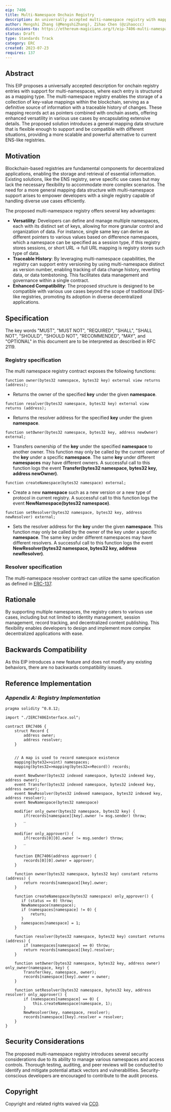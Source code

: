 ```yaml
---
eip: 7406
title: Multi-Namespace Onchain Registry
description: An universally accepted multi-namespace registry with mapping structures on the Ethereum
author: Mengshi Zhang (@MengshiZhang), Zihao Chen (@zihaoccc)
discussions-to: https://ethereum-magicians.org/t/eip-7406-multi-namespace-onchain-registry/15216
status: Draft
type: Standards Track
category: ERC
created: 2023-07-23
requires: 137
---
```


## Abstract

This EIP proposes a universally accepted description for onchain registry entries with support for multi-namespaces, where each entry is structured as a mapping type. The multi-namespace registry enables the storage of a collection of key-value mappings within the blockchain, serving as a definitive source of information with a traceable history of changes. These mapping records act as pointers combined with onchain assets, offering enhanced versatility in various use cases by encapsulating extensive details. The proposed solution introduces a general mapping data structure that is flexible enough to support and be compatible with different situations, providing a more scalable and powerful alternative to current ENS-like registries.

## Motivation

Blockchain-based registries are fundamental components for decentralized applications, enabling the storage and retrieval of essential information. Existing solutions, like the ENS registry, serve specific use cases but may lack the necessary flexibility to accommodate more complex scenarios. The need for a more general mapping data structure with multi-namespace support arises to empower developers with a single registry capable of handling diverse use cases efficiently.

The proposed multi-namespace registry offers several key advantages:

- **Versatility**: Developers can define and manage multiple namespaces, each with its distinct set of keys, allowing for more granular control and organization of data. For instance, single same key can derive as different pointers to various values based on difference namespaces, which a namespace can be specified as a session type, if this registry stores sessions, or short URL -> full URL mapping is registry stores such type of data.
- **Traceable History**: By leveraging multi-namespace capabilities, the registry can support entry versioning by using multi-namespace distinct as version number, enabling tracking of data change history, reverting data, or data tombstoning. This facilitates data management and governance within a single contract.
- **Enhanced Compatibility**: The proposed structure is designed to be compatible with various use cases beyond the scope of traditional ENS-like registries, promoting its adoption in diverse decentralized applications.

## Specification

The key words "MUST", "MUST NOT", "REQUIRED", "SHALL", "SHALL NOT", "SHOULD", "SHOULD NOT", "RECOMMENDED", "MAY", and "OPTIONAL" in this document are to be interpreted as described in RFC 2119.

### **Registry specification**

The multi namespace registry contract exposes the following functions:

```solidity
function owner(bytes32 namespace, bytes32 key) external view returns (address);
```

- Returns the owner of the specified **key** under the given **namespace**.

```solidity
function resolver(bytes32 namespace, bytes32 key) external view returns (address);
```

- Returns the resolver address for the specified **key** under the given **namespace**.

```solidity
function setOwner(bytes32 namespace, bytes32 key, address newOwner) external;
```

- Transfers ownership of the **key** under the specified **namespace** to another owner. This function may only be called by the current owner of the **key** under a specific **namespace**. The same **key** under different **namespaces** may have different owners. A successful call to this function logs the event **Transfer(bytes32 namespace, bytes32 key, address newOwner)**.

```solidity
function createNamespace(bytes32 namespace) external;
```

- Create a new **namespace** such as a new version or a new type of protocol in current registry. A successful call to this function logs the event **NewNamespace(bytes32 namespace)**.

```solidity
function setResolver(bytes32 namespace, bytes32 key, address newResolver) external;
```

- Sets the resolver address for the **key** under the given **namespace**. This function may only be called by the owner of the key under a specific **namespace**. The same key under different namespaces may have different resolvers. A successful call to this function logs the event **NewResolver(bytes32 namespace, bytes32 key, address newResolver)**.

### **Resolver specification**

The multi-namespace resolver contract can utilize the same specification as defined in [ERC-137](./00137.md).

## Rationale

By supporting multiple namespaces, the registry caters to various use cases, including but not limited to identity management, session management, record tracking, and decentralized content publishing. This flexibility enables developers to design and implement more complex decentralized applications with ease.

## Backwards Compatibility

As this EIP introduces a new feature and does not modify any existing behaviors, there are no backwards compatibility issues.

## Reference Implementation

### *Appendix A: Registry Implementation*

```solidity
pragma solidity ^0.8.12;

import "./IERC7406Interface.sol";

contract ERC7406 {
    struct Record {
        address owner;
        address resolver;
    }


    // A map is used to record namespace existence
    mapping(byte32=>uint) namespaces;
    mapping(bytes32=>mapping(bytes32=>Record)) records;

    event NewOwner(bytes32 indexed namespace, bytes32 indexed key, address owner);
    event Transfer(bytes32 indexed namespace, bytes32 indexed key, address owner);
    event NewResolver(bytes32 indexed namespace, bytes32 indexed key, address resolver);
    event NewNamespace(bytes32 namespace)

    modifier only_owner(bytes32 namespace, bytes32 key) {
        if(records[namespace][key].owner != msg.sender) throw;
        _
    }

    modifier only_approver() {
        if(records[0][0].owner != msg.sender) throw;
        _
    }

    function ERC7406(address approver) {
        records[0][0].owner = approver;
    }

    function owner(bytes32 namespace, bytes32 key) constant returns (address) {
        return records[namespace][key].owner;
    }
  
    function createNamespace(bytes32 namespace) only_approver() {
       if (status == 0) throw;
       NewNamespace(namespace);
       if (namespaces[namespace] != 0) {
           return;
       }
       namespaces[namespace] = 1;
    }

    function resolver(bytes32 namespace, bytes32 key) constant returns (address) {
        if (namespaces[namespace] == 0) throw;
        return records[namespace][key].resolver;
    }

    function setOwner(bytes32 namespace, bytes32 key, address owner) only_owner(namespace, key) {
        Transfer(key, namespace, owner);
        records[namespace][key].owner = owner;
    }

    function setResolver(bytes32 namespace, bytes32 key, address resolver) only_approver() {
        if (namespaces[namespace] == 0) {
            this.createNamespace(namespace, 1);
        }
        NewResolver(key, namespace, resolver);
        records[namespace][key].resolver = resolver;
    }
}
```

## Security Considerations

The proposed multi-namespace registry introduces several security considerations due to its ability to manage various namespaces and access controls. Thorough testing, auditing, and peer reviews will be conducted to identify and mitigate potential attack vectors and vulnerabilities. Security-conscious developers are encouraged to contribute to the audit process.

## Copyright

Copyright and related rights waived via [CC0](/LICENSE.md).
